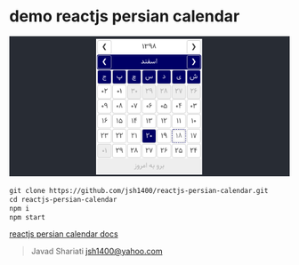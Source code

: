 # demo reactjs persian calendar

![reactjs persian calendar](https://raw.githubusercontent.com/jsh1400/reactjs-persian-calendar/master/docs/reactjs-persian-calendar.png)

```
git clone https://github.com/jsh1400/reactjs-persian-calendar.git
cd reactjs-persian-calendar
npm i 
npm start
```
[reactjs persian calendar docs](https://jsh1400.github.io/reactjs-persian-calendar/)


>Javad Shariati <jsh1400@yahoo.com>
